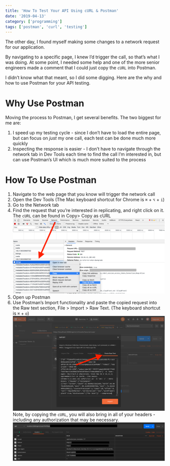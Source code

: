 ```yaml
---
title: 'How To Test Your API Using cURL & Postman'
date: '2019-04-13'
category: ['programming']
tags: ['postman', 'curl', 'testing']
---
```


The other day, I found myself making some changes to a network request for our application.

By navigating to a specific page, I knew I’d trigger the call, so that’s what I was doing. At some point, I needed some help and one of the more senior engineers made a comment that I could just copy the `cURL` into Postman.

I didn’t know what that meant, so I did some digging. Here are the why and how to use Postman for your API testing.

# Why Use Postman

Moving the process to Postman, I get several benefits. The two biggest for me are:

1. I speed up my testing cycle - since I don’t have to load the entire page, but can focus on _just_ my one call, each test can be done much more quickly
2. Inspecting the response is easier - I don’t have to navigate through the network tab in Dev Tools each time to find the call I’m interested in, but can use Postman’s UI which is much more suited to the process

# How To Use Postman

1. Navigate to the web page that you know will trigger the network call
2. Open the Dev Tools (The Mac keyboard shortcut for Chrome is `⌘` + `⌥` + `i`)
3. Go to the Network tab
4. Find the request that you’re interested in replicating, and right click on it. The `cURL` can be found in Copy> Copy as cURL
   ![](./network-tab.png)
5. Open up Postman
6. Use Postman’s Import functionality and paste the copied request into the Raw text section, File > Import > Raw Text. (The keyboard shortcut is `⌘` + `o`)
   ![](./raw-text.png)
   Note, by copying the `cURL`, you will also bring in all of your headers - including any authorization that may be necessary.
   ![](./headers.png)

